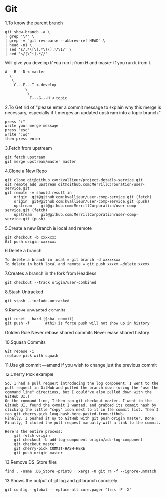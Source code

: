 # Git

1.To know the parent branch 
 
 	
	git show-branch -a \
	| grep '\*' \
	| grep -v `git rev-parse --abbrev-ref HEAD` \
	| head -n1 \
	| sed 's/.*\[\(.*\)\].*/\1/' \
	| sed 's/[\^~].*//'
 
 Will give you develop if you run it from H and master if you run it from I.
 
    A---B---D <-master
      \
       \
        C---E---I <-develop
             \
              \
               F---G---H <-topic



2.To Get rid of 
"please enter a commit message to explain why this merge is necessary, especially if it merges an updated upstream into a topic branch."

	press "i"
	write your merge message
	press "esc"
	write ":wq"
	then press enter

3.Fetch from upstream
	
	git fetch upstream
	git merge upstream/master master

4.Clone a New Repo

	git clone git@github.com:kvallieur/project-details-service.git
	git remote add upstream git@github.com:MerrillCorporation/user-service.git
	git remote -v should result in
		origin	git@github.com:kvallieur/user-comp-service.git (fetch)
		origin	git@github.com:kvallieur/user-comp-service.git (push)
		upstream	git@github.com:MerrillCorporation/user-comp-service.git (fetch)
		upstream	git@github.com:MerrillCorporation/user-comp-service.git (push)

5.Create a new Branch in local and remote

	git checkout -b xxxxxxx
	Git push origin xxxxxxx

6.Delete a branch

	To delete a branch in local = git branch -d xxxxxxxx
	To delete in both local and remote = git push xxxxx —delete xxxxx

7.Creates a branch in the fork from Headless 

	git checkout --track origin/user-combined

8.Stash Untracked
	
	git stash --include-untracked

9.Remove unwanted commits
	
	git reset --hard [$sha1 commit]
	git push -f       #this is force push will not show up in history

Golden Rule
	Never rebase shared commits
	Never erase shared history

10.Squash Commits

	Git rebase -i
	replace pick with squash

11.Use git commit —amend if you wish to change just the previous commit

12.Cherry Pick example

	So, I had a pull request introducing the log component. I went to the pull request in GitHub and pulled the branch down (using the "use the command line" directions, but I could've also pulled down with the GitHub UI.)
	On the command line, I then ran git checkout master. I went to the GitHub UI, found the commit I wanted, and grabbed its commit hash by clicking the little "copy" icon next to it in the commit list. Then I ran git cherry-pick long-hash-here-pasted-from-github.
	Finally, I pushed it up to GitHub with git push origin master. Done! Finally, I closed the pull request manually with a link to the commit.

	Here's the entire process:
		git fetch origin
		git checkout -b add-log-component origin/add-log-component
		git checkout master
		git cherry-pick COMMIT-HASH-HERE
		git push origin master



13.Remove DS_Store files
 
 	find . -name .DS_Store -print0 | xargs -0 git rm -f --ignore-unmatch

13.Shows the output of git log and git branch concisely

	git config --global --replace-all core.pager "less -F -X"


	
